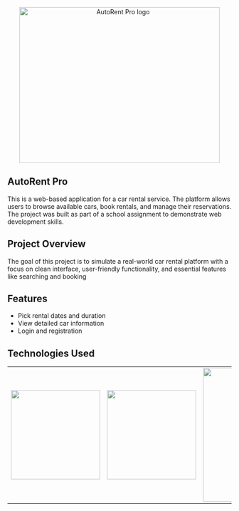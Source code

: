 <p align="center">
    <img src="AutoRent Pro-cheren.png" alt="AutoRent Pro logo" width="450" height="350">
</p>    

## AutoRent Pro

This is a web-based application for a car rental service. The platform allows users to browse available cars, book rentals, and manage their reservations. The project was built as part of a school assignment to demonstrate web development skills.

## Project Overview

The goal of this project is to simulate a real-world car rental platform with a focus on clean interface, user-friendly functionality, and essential features like searching and booking

## Features

- Pick rental dates and duration
- View detailed car information
- Login and registration

## Technologies Used
<table>
  <tr>
    <td><img src="media/htmlLogo.jpg" width="200"/></td>
    <td><img src="media/cssLogo.png" width="200"/></td>
    <td><img src="media/teamsLogo.jpg" width="300"></td>
  </tr>
</table>
